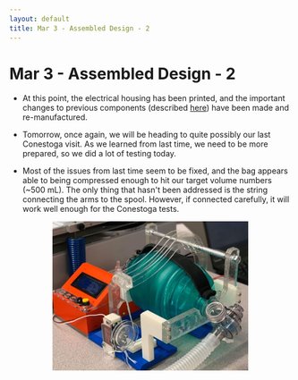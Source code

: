 ```yaml
---
layout: default
title: Mar 3 - Assembled Design - 2
---
```

# Mar 3 - Assembled Design - 2

- At this point, the electrical housing has been printed, and the important changes to previous components (described <a href="/2020/03/01/eleventh_and_a_half_update.html">here</a>) have been made and re-manufactured.

- Tomorrow, once again, we will be heading to quite possibly our last Conestoga visit. As we learned from last time, we need to be more prepared, so we did a lot of testing today.

- Most of the issues from last time seem to be fixed, and the bag appears able to being compressed enough to hit our target volume numbers (~500 mL). The only thing that hasn't been addressed is the string connecting the arms to the spool. However, if connected carefully, it will work well enough for the Conestoga tests.

<figure align="center">
  <img src="/assets/img/conestoga_3_design.JPG" width="350" />
</figure>
